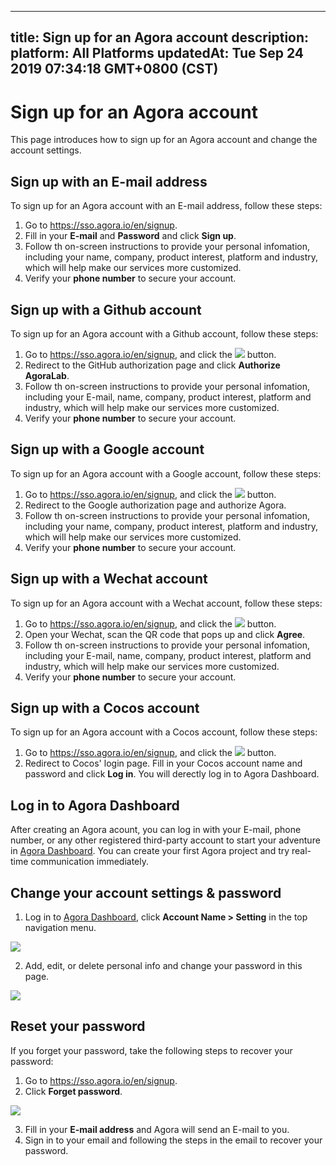 
---
title: Sign up for an Agora account
description: 
platform: All Platforms
updatedAt: Tue Sep 24 2019 07:34:18 GMT+0800 (CST)
---
# Sign up for an Agora account
This page introduces how to sign up for an Agora account and change the account settings.

## Sign up with an E-mail address
To sign up for an Agora account with an E-mail address, follow these steps:

1. Go to https://sso.agora.io/en/signup.
2. Fill in your **E-mail** and **Password** and click **Sign up**.
3. Follow th on-screen instructions to provide your personal infomation, including your name, company, product interest, platform and industry, which will help make our services more customized.
4. Verify your **phone number** to secure your account.

## Sign up with a Github account

To sign up for an Agora account with a Github account, follow these steps:

1. Go to https://sso.agora.io/en/signup, and click the ![](https://web-cdn.agora.io/docs-files/1569295926426) button.
2. Redirect to the GitHub authorization page and click **Authorize AgoraLab**.
3. Follow th on-screen instructions to provide your personal infomation, including your E-mail, name, company, product interest, platform and industry, which will help make our services more customized.
4. Verify your **phone number** to secure your account.

## Sign up with a Google account

To sign up for an Agora account with a Google account, follow these steps:

1. Go to https://sso.agora.io/en/signup, and click the ![](https://web-cdn.agora.io/docs-files/1569302689210) button.
2. Redirect to the Google authorization page and authorize Agora.
3. Follow th on-screen instructions to provide your personal infomation, including your name, company, product interest, platform and industry, which will help make our services more customized.
4. Verify your **phone number** to secure your account.

## Sign up with a Wechat account

To sign up for an Agora account with a Wechat account, follow these steps:

1. Go to https://sso.agora.io/en/signup, and click the ![](https://web-cdn.agora.io/docs-files/1569295948148) button.
2. Open your Wechat, scan the QR code that pops up and click **Agree**.
3. Follow th on-screen instructions to provide your personal infomation, including your E-mail, name, company, product interest, platform and industry, which will help make our services more customized.
4. Verify your **phone number** to secure your account.

## Sign up with a Cocos account

To sign up for an Agora account with a Cocos account, follow these steps:

1. Go to https://sso.agora.io/en/signup, and click the ![](https://web-cdn.agora.io/docs-files/1569295962944) button.
2. Redirect to Cocos' login page. Fill in your Cocos account name and password and click **Log in**. You will derectly log in to Agora Dashboard.

## Log in to Agora Dashboard

After creating an Agora acount, you can log in with your E-mail, phone number, or any other registered third-party account to start your adventure in [Agora Dashboard](https://dashboard.agora.io).  You can create your first Agora project and try real-time communication immediately.

## Change your account settings & password

1. Log in to [Agora Dashboard](https://dashboard.agora.io), click  **Account Name > Setting** in the top navigation menu.

![](https://web-cdn.agora.io/docs-files/1565244190495)

2. Add, edit, or delete personal info and change your password in this page. 

![](https://web-cdn.agora.io/docs-files/1565244202054)


## Reset your password

If you forget your password, take the following steps to recover your password:

1. Go to https://sso.agora.io/en/signup.
2. Click **Forget password**.

![](https://web-cdn.agora.io/docs-files/1565244215288)

3. Fill in your **E-mail address** and Agora will send an E-mail to you.
4. Sign in to your email and following the steps in the email to recover your password.
